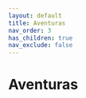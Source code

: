 ```yaml
---
layout: default
title: Aventuras
nav_order: 3
has_children: true
nav_exclude: false
---
```


# Aventuras
